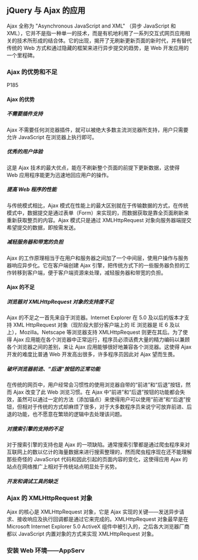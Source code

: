 ##  jQuery 与 Ajax 的应用

Ajax 全称为 "Asynchronous JavaScript and XML" （异步 JavaScript 和 XML），它并不是指一种单一的技术，而是有机地利用了一系列交互式网页应用相关的技术所形成的结合体。它的出现，揭开了无刷新更新页面的新时代，并有替代传统的 Web 方式和通过隐藏的框架来进行异步提交的趋势，是 Web 开发应用的一个里程碑。

###  Ajax 的优势和不足

P185

####  Ajax 的优势

#####  不需要插件支持

Ajax 不需要任何浏览器插件，就可以被绝大多数主流浏览器所支持，用户只需要允许 JavaScript 在浏览器上执行即可。

#####  优秀的用户体验

这是 Ajax 技术的最大优点，能在不刷新整个页面的前提下更新数据，这使得 Web 应用程序能更为迅速地回应用户的操作。

#####  提高 Web 程序的性能

与传统模式相比，Ajax 模式在性能上的最大区别就在于传输数据的方式，在传统模式中，数据提交是通过表单（Form）来实现的，而数据获取是靠全页面刷新来重新获取整页的内容。Ajax 模式只是通过 XMLHttpRequest 对象向服务器端提交希望提交的数据，即按需发送。

#####  减轻服务器和带宽的负担

Ajax 的工作原理相当于在用户和服务器之间加了一个中间层，使用户操作与服务器响应异步化。它在客户端创建 Ajax 引擎，把传统方式下的一些服务器负担的工作转移到客户端，便于客户端资源来处理，减轻服务器和带宽的负担。

####  Ajax 的不足

#####  浏览器对 XMLHttpRequest 对象的支持度不足

Ajax 的不足之一首先来自于浏览器。Internet Explorer 在 5.0 及以后的版本才支持 XML HttpRequest 对象（现阶段大部分客户端上的 IE 浏览器是 IE 6 及以上），Mozilla。Netscape 等浏览器支持 XMLHttpRequest 则更在其后。为了使得 Ajax 应用能在各个浏览器中正常运行，程序员必须话费大量的精力编码以兼顾各个浏览器之间的差别，来让 Ajax 应用能够很好地兼容各个浏览器。这使得 Ajax 开发的难度比普通 Web 开发高出很多，许多程序员因此对 Ajax 望而生畏。

#####  破坏浏览器前进、“后退”按钮的正常功能

在传统的网页中，用户经常会习惯性的使用浏览器自带的“前进”和“后退”按钮，然而 Ajax 改变了此 Web 浏览习惯。在 Ajax 中“前进”和“后退”按钮的功能都会失效，虽然可以通过一定的方法（添加锚点）来使得用户可以使用“前进”和“后退”按钮，但相对于传统的方式却麻烦了很多，对于大多数程序员来说宁可放弃前进、后退的功能，也不愿意在繁琐的逻辑中去处理该问题。

#####  对搜索引擎的支持的不足

对于搜索引擎的支持也是 Ajax 的一项缺陷。通常搜索引擎都是通过爬虫程序来对互联网上的数以亿计的海量数据来进行搜索整理的，然而爬虫程序现在还不能理解那些奇怪的 JavaScript 代码和因此引起的页面内容的变化，这使得应用 Ajax 的站点在网络推广上相对于传统站点明显处于劣势。

#####  开发和调试工具的缺乏

###  Ajax 的 XMLHttpRequest 对象

Ajax 的核心是 XMLHttpRequest 对象，它是 Ajax 实现的关键——发送异步请求、接收响应及执行回调都是通过它来完成的。XMLHttpRequest 对象最早是在 Microsoft Internet Explorer 5.0 ActiveX 组件中被引入的，之后各大浏览器厂商都以 JavaScript 内置对象的方式来实现 XMLHttpRequest 对象。

###  安装 Web 环境——AppServ

